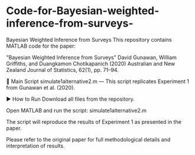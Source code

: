 # Code-for-Bayesian-weighted-inference-from-surveys-
Bayesian Weighted Inference from Surveys
This repository contains MATLAB code for the paper:

"Bayesian Weighted Inference from Surveys"
David Gunawan, William Griffiths, and Duangkamon Chotikapanich (2020)
Australian and New Zealand Journal of Statistics, 62(1), pp. 71–94.

🔧 Main Script
simulate1alternative2.m — This script replicates Experiment 1 from Gunawan et al. (2020).

▶️ How to Run
Download all files from the repository.

Open MATLAB and run the script: simulate1alternative2.m

The script will reproduce the results of Experiment 1 as presented in the paper.

Please refer to the original paper for full methodological details and interpretation of results.

